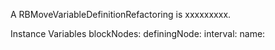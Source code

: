 A RBMoveVariableDefinitionRefactoring is xxxxxxxxx.Instance Variables	blockNodes:		<Object>	definingNode:		<Object>	interval:		<Object>	name:		<Object>	parseTree:		<Object>	selector:		<Object>blockNodes	- xxxxxdefiningNode	- xxxxxinterval	- xxxxxname	- xxxxxparseTree	- xxxxxselector	- xxxxx